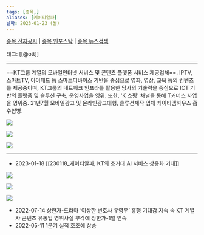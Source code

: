 ```yaml
---
tags: [종목,]
aliases: [케이티알파]
날짜: 2023-01-23 (월)
---
```

[종목 전자공시](https://finance.naver.com/item/dart.naver?code=036030) |  [종목 인포스탁](https://www.infostock.co.kr/site/3d/3d_show.asp?codename=036030) | [종목 뉴스검색](https://m.search.naver.com/search.naver?where=m_news&sm=mtb_jum&query=케이티알파)

태그: [[@ott]]

___

==KT그룹 계열의 모바일인터넷 서비스 및 콘텐츠 플랫폼 서비스 제공업체==. IPTV, 스마트TV, 아이패드 등 스마트디바이스 기반을 중심으로 영화, 영상, 교육 등의 컨텐츠를 제공중이며, KT그룹의 네트워크 인프라를 활용한 당사의 기술력을 중심으로 ICT 기반의 플랫폼 및 솔루션 구축, 운영사업을 영위. 또한, 'K 쇼핑' 채널을 통해 T커머스 사업을 영위중. 21년7월 모바일광고 및 온라인광고대행, 솔루션제작 업체 케이티엠하우스 흡수합병.

![](https://i.imgur.com/G2w9znd.png)

![](https://i.imgur.com/hEjsC7W.png)

![](https://i.imgur.com/kcOMvGH.png)

___

- 2023-01-18 [[230118_케이티알파, KT의 초거대 AI 서비스 상용화 기대]]

![](https://i.imgur.com/xPe13d6.png)

![](https://i.imgur.com/ZPOPozU.png)

![](https://i.imgur.com/jZwqxo2.png)


- 2022-07-14  상한가-드라마 ‘이상한 변호사 우영우’ 흥행 기대감 지속 속 KT 계열사 콘텐츠 유통업 영위사실 부각에 상한가-1일 연속
- 2022-05-11  1분기 실적 호조에 상승